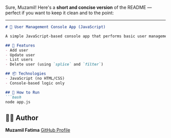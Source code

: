 Sure, Muzamil! Here's a **short and concise version** of the README — perfect if you want to keep it clean and to the point:

---

````markdown
# 👥 User Management Console App (JavaScript)

A simple JavaScript-based console app that performs basic user management using an array of objects.

## 🔧 Features
- Add user
- Update user
- List users
- Delete user (using `splice` and `filter`)

## 📦 Technologies
- JavaScript (no HTML/CSS)
- Console-based logic only

## 🚀 How to Run
```bash
node app.js
````

## 👩‍💻 Author

**Muzamil Fatima**
[GitHub Profile](https://github.com/Muzamil-Fatima)